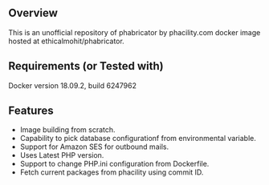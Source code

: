 ## Overview

This is an unofficial repository of phabricator by phacility.com docker image hosted at ethicalmohit/phabricator.

## Requirements (or Tested with)

Docker version 18.09.2, build 6247962

## Features

* Image building from scratch.
* Capability to pick database configurationf from environmental variable.
* Support for Amazon SES for outbound mails.
* Uses Latest PHP version.
* Support to change PHP.ini configuration from Dockerfile.
* Fetch current packages from phacility using commit ID.
